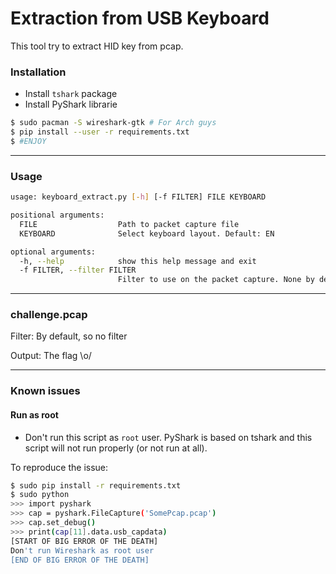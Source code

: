 # Extraction from USB Keyboard

This tool try to extract HID key from pcap.

### Installation

* Install `tshark` package
* Install PyShark librarie

```bash
$ sudo pacman -S wireshark-gtk # For Arch guys
$ pip install --user -r requirements.txt
$ #ENJOY
```

---

### Usage

```bash
usage: keyboard_extract.py [-h] [-f FILTER] FILE KEYBOARD

positional arguments:
  FILE                  Path to packet capture file
  KEYBOARD              Select keyboard layout. Default: EN

optional arguments:
  -h, --help            show this help message and exit
  -f FILTER, --filter FILTER
                        Filter to use on the packet capture. None by default
```

---

### challenge.pcap

Filter: By default, so no filter

Output: The flag \o/

---

### Known issues

#### Run as root

* Don't run this script as `root` user. PyShark is based on tshark and this script will not run properly (or not run at all).

To reproduce the issue:

```bash
$ sudo pip install -r requirements.txt
$ sudo python
>>> import pyshark
>>> cap = pyshark.FileCapture('SomePcap.pcap')
>>> cap.set_debug()
>>> print(cap[11].data.usb_capdata)
[START OF BIG ERROR OF THE DEATH]
Don't run Wireshark as root user
[END OF BIG ERROR OF THE DEATH]
```

